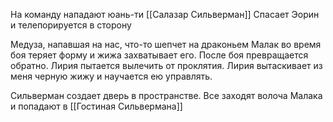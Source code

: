 На команду нападают юань-ти
[[Салазар Сильверман]] Спасает Эорин и телепорируется в сторону

Медуза, напавшая на нас, что-то шепчет на драконьем
Малак во время боя теряет форму и жижа захватывает его.
После боя превращается обратно. Лирия пытается вылечить от проклятия. Лирия вытаскивает из меня черную жижу и научается ею управлять.

Сильверман создает дверь в пространстве. Все заходят волоча Малака и попадают в [[Гостиная Сильвермана]]
